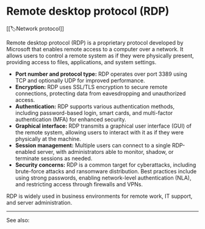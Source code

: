 
# Remote desktop protocol (RDP)

[[🏷️Network protocol]]

Remote desktop protocol (RDP) is a proprietary protocol developed by Microsoft that enables remote access to a computer over a network. It allows users to control a remote system as if they were physically present, providing access to files, applications, and system settings.

- **Port number and protocol type:** RDP operates over port 3389 using TCP and optionally UDP for improved performance.
- **Encryption:** RDP uses SSL/TLS encryption to secure remote connections, protecting data from eavesdropping and unauthorized access.
- **Authentication:** RDP supports various authentication methods, including password-based login, smart cards, and multi-factor authentication (MFA) for enhanced security.
- **Graphical interface:** RDP transmits a graphical user interface (GUI) of the remote system, allowing users to interact with it as if they were physically at the machine.
- **Session management:** Multiple users can connect to a single RDP-enabled server, with administrators able to monitor, shadow, or terminate sessions as needed.
- **Security concerns:** RDP is a common target for cyberattacks, including brute-force attacks and ransomware distribution. Best practices include using strong passwords, enabling network-level authentication (NLA), and restricting access through firewalls and VPNs.

RDP is widely used in business environments for remote work, IT support, and server administration.

---

See also:
